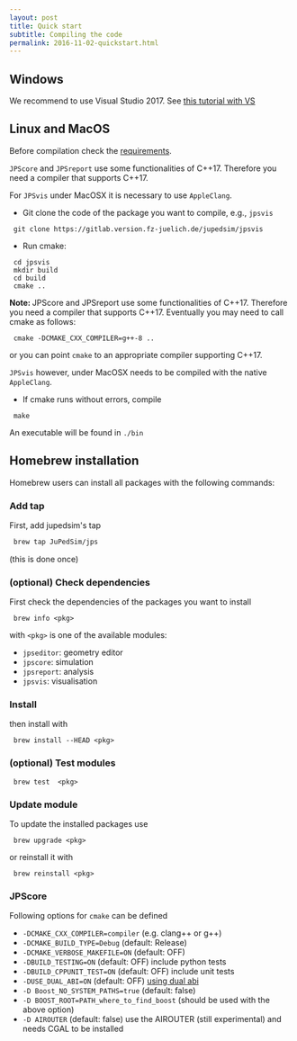```yaml
---
layout: post
title: Quick start
subtitle: Compiling the code
permalink: 2016-11-02-quickstart.html
---
```


## Windows

We recommend to use Visual Studio 2017. See [this tutorial with VS](http://www.jupedsim.org/jpscore/2018-10-21-windows)

## Linux and MacOS

Before compilation check the [requirements](2016-11-03-requirements.html).

`JPScore` and `JPSreport` use some functionalities of C++17.
Therefore you need a compiler that supports C++17.

For `JPSvis` under MacOSX it is necessary to use `AppleClang`.

- Git clone the code of the package you want to compile, e.g., `jpsvis`

 ```shell
  git clone https://gitlab.version.fz-juelich.de/jupedsim/jpsvis
 ```
- Run cmake:

 ```shell
  cd jpsvis
  mkdir build
  cd build
  cmake ..
 ```

 <div class="alert alert-info">
 <strong>Note: </strong> JPScore and JPSreport use some functionalities of C++17. Therefore you need a compiler   that supports C++17. Eventually you may need to call cmake as follows:
  </div>

 ```shell
  cmake -DCMAKE_CXX_COMPILER=g++-8 ..
 ```

 or you can point `cmake` to an appropriate compiler supporting C++17.

 `JPSvis` however, under MacOSX needs to be compiled with the native `AppleClang`.



- If cmake runs without errors, compile

 ```shell
  make
 ```

 An executable will be found in `./bin`


## Homebrew installation

Homebrew users can install all packages with the following commands:

### Add tap

First, add jupedsim's tap

```bash
 brew tap JuPedSim/jps
```
(this is done once)

### (optional) Check dependencies

First check the dependencies of the packages you want to install

```shell
 brew info <pkg>
```

with `<pkg>` is one of the available modules:

- `jpseditor`: geometry editor
- `jpscore`: simulation
- `jpsreport`: analysis
- `jpsvis`: visualisation

### Install

then install with

```shell
 brew install --HEAD <pkg>
```

### (optional) Test modules

```shell
 brew test  <pkg>
```

### Update module

To update the installed packages use

```shell
 brew upgrade <pkg>
```

or reinstall it with

```shell
 brew reinstall <pkg>
```



###  JPScore
Following options for `cmake` can be defined

- `-DCMAKE_CXX_COMPILER=compiler` (e.g. clang++ or g++)
- `-DCMAKE_BUILD_TYPE=Debug` (default: Release)
- `-DCMAKE_VERBOSE_MAKEFILE=ON` (default: OFF)
- `-DBUILD_TESTING=ON` (default: OFF) include python tests
- `-DBUILD_CPPUNIT_TEST=ON` (default: OFF) include unit tests
- `-DUSE_DUAL_ABI=ON` (default: OFF) [using dual abi](https://gcc.gnu.org/onlinedocs/libstdc++/manual/using_dual_abi.html)
- `-D Boost_NO_SYSTEM_PATHS=true` (default: false)
- `-D BOOST_ROOT=PATH_where_to_find_boost` (should be used with the above option)
- `-D AIROUTER` (default: false) use the AIROUTER (still experimental) and needs CGAL to be installed
